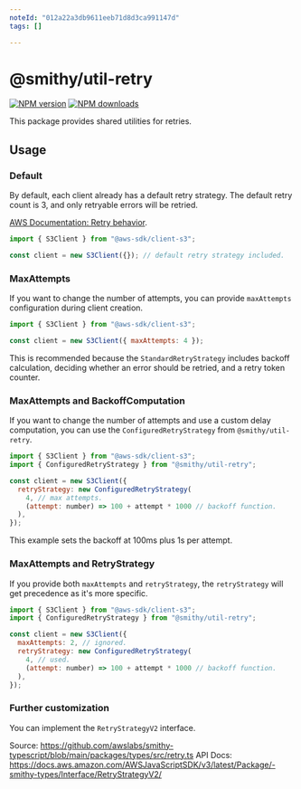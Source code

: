 ```yaml
---
noteId: "012a22a3db9611eeb71d8d3ca991147d"
tags: []

---
```


# @smithy/util-retry

[![NPM version](https://img.shields.io/npm/v/@smithy/util-retry/latest.svg)](https://www.npmjs.com/package/@smithy/util-retry)
[![NPM downloads](https://img.shields.io/npm/dm/@smithy/util-retry.svg)](https://www.npmjs.com/package/@smithy/util-retry)

This package provides shared utilities for retries.

## Usage

### Default

By default, each client already has a default retry strategy. The default retry count is 3, and
only retryable errors will be retried.

[AWS Documentation: Retry behavior](https://docs.aws.amazon.com/sdkref/latest/guide/feature-retry-behavior.html).

```js
import { S3Client } from "@aws-sdk/client-s3";

const client = new S3Client({}); // default retry strategy included.
```

### MaxAttempts

If you want to change the number of attempts, you can provide `maxAttempts` configuration during client creation.

```js
import { S3Client } from "@aws-sdk/client-s3";

const client = new S3Client({ maxAttempts: 4 });
```

This is recommended because the `StandardRetryStrategy` includes backoff calculation,
deciding whether an error should be retried, and a retry token counter.

### MaxAttempts and BackoffComputation

If you want to change the number of attempts and use a custom delay
computation, you can use the `ConfiguredRetryStrategy` from `@smithy/util-retry`.

```js
import { S3Client } from "@aws-sdk/client-s3";
import { ConfiguredRetryStrategy } from "@smithy/util-retry";

const client = new S3Client({
  retryStrategy: new ConfiguredRetryStrategy(
    4, // max attempts.
    (attempt: number) => 100 + attempt * 1000 // backoff function.
  ),
});
```

This example sets the backoff at 100ms plus 1s per attempt.

### MaxAttempts and RetryStrategy

If you provide both `maxAttempts` and `retryStrategy`, the `retryStrategy` will
get precedence as it's more specific.

```js
import { S3Client } from "@aws-sdk/client-s3";
import { ConfiguredRetryStrategy } from "@smithy/util-retry";

const client = new S3Client({
  maxAttempts: 2, // ignored.
  retryStrategy: new ConfiguredRetryStrategy(
    4, // used.
    (attempt: number) => 100 + attempt * 1000 // backoff function.
  ),
});
```

### Further customization

You can implement the `RetryStrategyV2` interface.

Source: https://github.com/awslabs/smithy-typescript/blob/main/packages/types/src/retry.ts
API Docs: https://docs.aws.amazon.com/AWSJavaScriptSDK/v3/latest/Package/-smithy-types/Interface/RetryStrategyV2/
